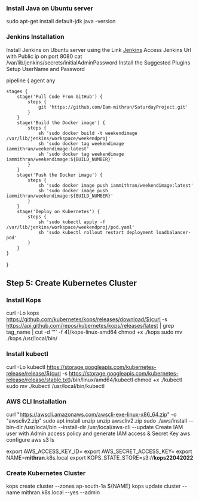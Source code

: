 ### Install Java on Ubuntu server

sudo apt-get install default-jdk
java -version

### Jenkins Installation

Install Jenkins on Ubuntu server using the Link [Jenkins](https://www.jenkins.io/doc/book/installing/linux/#debianubuntu)
Access Jenkins Url with Public ip on port 8080
cat /var/lib/jenkins/secrets/initialAdminPassword
Install the Suggested Plugins
Setup UserName and Password

pipeline {
    agent any

    stages {
        stage('Pull Code From GitHub') {
            steps {
                git 'https://github.com/Iam-mithran/SaturdayProject.git'
            }
        }
        stage('Build the Docker image') {
            steps {
                sh 'sudo docker build -t weekendimage /var/lib/jenkins/workspace/weekendproj'
                sh 'sudo docker tag weekendimage iammithran/weekendimage:latest'
                sh 'sudo docker tag weekendimage iammithran/weekendimage:${BUILD_NUMBER}'
            }
        }
        stage('Push the Docker image') {
            steps {
                sh 'sudo docker image push iammithran/weekendimage:latest'
                sh 'sudo docker image push iammithran/weekendimage:${BUILD_NUMBER}'
            }
        }
        stage('Deploy on Kubernetes') {
            steps {
                sh 'sudo kubectl apply -f /var/lib/jenkins/workspace/weekendproj/pod.yaml'
                sh 'sudo kubectl rollout restart deployment loadbalancer-pod'
            }
        }
    }
}

## Step 5: Create Kubernetes Cluster

### Install Kops
curl -Lo kops https://github.com/kubernetes/kops/releases/download/$(curl -s https://api.github.com/repos/kubernetes/kops/releases/latest | grep tag_name | cut -d '"' -f 4)/kops-linux-amd64
chmod +x ./kops
sudo mv ./kops /usr/local/bin/

### Install kubectl

curl -Lo kubectl https://storage.googleapis.com/kubernetes-release/release/$(curl -s https://storage.googleapis.com/kubernetes-release/release/stable.txt)/bin/linux/amd64/kubectl
chmod +x ./kubectl
sudo mv ./kubectl /usr/local/bin/kubectl

### AWS CLI Installation

curl "https://awscli.amazonaws.com/awscli-exe-linux-x86_64.zip" -o "awscliv2.zip"
sudo apt install unzip
unzip awscliv2.zip
sudo ./aws/install --bin-dir /usr/local/bin --install-dir /usr/local/aws-cli --update
Create IAM user with Admin access policy and generate IAM access & Secret Key
aws configure
aws s3 ls

export AWS_ACCESS_KEY_ID=
export AWS_SECRET_ACCESS_KEY=
export NAME=**mithran**.k8s.local
export KOPS_STATE_STORE=s3://**kops22042022**

### Create Kubernetes Cluster

kops create cluster --zones ap-south-1a ${NAME}
kops update cluster --name mithran.k8s.local --yes --admin
